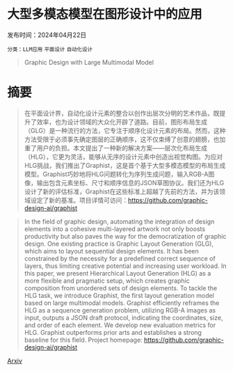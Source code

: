 # 大型多模态模型在图形设计中的应用

发布时间：2024年04月22日

`分类：LLM应用` `平面设计` `自动化设计`

> Graphic Design with Large Multimodal Model

# 摘要

> 在平面设计界，自动化设计元素的整合以创作出层次分明的艺术作品，既提升了效率，也为设计领域的大众化开辟了道路。目前，图形布局生成（GLG）是一种流行的方法，它专注于顺序化设计元素的布局。然而，这种方法受限于必须事先确定图层的正确顺序，这不仅束缚了创意的翅膀，也加重了用户的负担。本文提出了一种新的解决方案——层次化布局生成（HLG），它更为灵活，能够从无序的设计元素中创造出视觉构图。为应对HLG挑战，我们推出了Graphist，这是首个基于大型多模态模型的布局生成模型。Graphist巧妙地将HLG问题转化为序列生成问题，输入RGB-A图像，输出包含元素坐标、尺寸和顺序信息的JSON草图协议。我们还为HLG设计了新的评估标准，Graphist在这些标准上超越了先前的方法，并为该领域设定了新的基准。项目详情可访问：https://github.com/graphic-design-ai/graphist

> In the field of graphic design, automating the integration of design elements into a cohesive multi-layered artwork not only boosts productivity but also paves the way for the democratization of graphic design. One existing practice is Graphic Layout Generation (GLG), which aims to layout sequential design elements. It has been constrained by the necessity for a predefined correct sequence of layers, thus limiting creative potential and increasing user workload. In this paper, we present Hierarchical Layout Generation (HLG) as a more flexible and pragmatic setup, which creates graphic composition from unordered sets of design elements. To tackle the HLG task, we introduce Graphist, the first layout generation model based on large multimodal models. Graphist efficiently reframes the HLG as a sequence generation problem, utilizing RGB-A images as input, outputs a JSON draft protocol, indicating the coordinates, size, and order of each element. We develop new evaluation metrics for HLG. Graphist outperforms prior arts and establishes a strong baseline for this field. Project homepage: https://github.com/graphic-design-ai/graphist

[Arxiv](https://arxiv.org/abs/2404.14368)